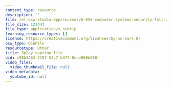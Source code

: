 ```yaml
---
content_type: resource
description: ''
file: /ol-ocw-studio-app/courses/6-858-computer-systems-security-fall-2014/c98b3463219754c7b4770ece060b800f_WG5UbMrUiLU.vtt
file_size: 121443
file_type: application/x-subrip
learning_resource_types: []
license: https://creativecommons.org/licenses/by-nc-sa/4.0/
ocw_type: OCWFile
resourcetype: Other
title: 3play caption file
uid: c98b3463-2197-54c7-b477-0ece060b800f
video_files:
  video_thumbnail_file: null
video_metadata:
  youtube_id: null
---
```

